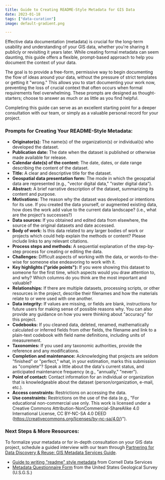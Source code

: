 ```yaml
---
title: Guide to Creating README-Style Metadata for GIS Data
date: 2023-01-18
tags: ["data-curation"]
image: default-gradient.png

---
```


<p>Effective data documentation (metadata) is crucial for the long-term usability and understanding of your GIS data, whether you&#39;re sharing it publicly or revisiting it years later. While creating formal metadata can seem daunting, this guide offers a flexible, prompt-based approach to help you document the context of your data.</p>

<p>The goal is to provide a free-form, permissive way to begin documenting the flow of ideas around your data, without the pressure of strict templates or getting it &quot;wrong.&quot; This allows you to start documenting your work now, preventing the loss of crucial context that often occurs when formal requirements feel overwhelming. These prompts are designed as thought-starters; choose to answer as much or as little as you find helpful.</p>

<p>Completing this guide can serve as an excellent starting point for a deeper consultation with our team, or simply as a valuable personal record for your project.</p>

<h3>Prompts for Creating Your README-Style Metadata:</h3>

<ul>
	<li><strong>Originator(s):</strong> The name(s) of the organization(s) or individual(s) who developed the dataset.</li>
	<li><strong>Publication date:</strong> The date when the dataset is published or otherwise made available for release.</li>
	<li><strong>Calendar date(s) of the content:</strong> The date, dates, or date range describing the content of the dataset.</li>
	<li><strong>Title:</strong> A clear and descriptive title for the dataset.</li>
	<li><strong>Geospatial data presentation form:</strong> The mode in which the geospatial data are represented (e.g., &quot;vector digital data,&quot; &quot;raster digital data&quot;).</li>
	<li><strong>Abstract:</strong> A brief narrative description of the dataset, summarizing its content and purpose.</li>
	<li><strong>Motivations:</strong> The reason why the dataset was developed or intentions for its use. If you created the data yourself, or augmented existing data, how does the work add value to the current data landscape? (i.e., what are the project&#39;s successes?)</li>
	<li><strong>Data sources:</strong> If you obtained and edited data from elsewhere, the source of the original datasets and date accessed.</li>
	<li><strong>Body of work:</strong> Is this data related to any larger bodies of work or projects which could help explain the methods or content? Please include links to any relevant citations.</li>
	<li><strong>Process steps and methods:</strong> A sequential explanation of the step-by-step process for creating or editing the data.</li>
	<li><strong>Challenges:</strong> Difficult aspects of working with the data, or words-to-the-wise for someone else endeavoring to work with it.</li>
	<li><strong>Key highlights (&quot;pride points&quot;):</strong> If you were showing this dataset to someone for the first time, which aspects would you draw attention to, and why? Which columns do you think are the most important and valuable?</li>
	<li><strong>Relationships:</strong> If there are multiple datasets, processing scripts, or other resources in the project, describe their filenames and how the materials relate to or were used with one another.</li>
	<li><strong>Data integrity:</strong> If values are missing, or fields are blank, instructions for future users for making sense of possible reasons why. You can also provide any guidance on how you were thinking about &quot;accuracy&quot; for this project.</li>
	<li><strong>Codebooks:</strong> If you cleaned data, deleted, renamed, mathematically calculated or inferred fields from other fields, the filename and link to a plain-text codebook with field name definitions, including units of measurement.</li>
	<li><strong>Taxonomies:</strong> If you used any taxonomic authorities, provide the reference and any modifications.</li>
	<li><strong>Completion and maintenance:</strong> Acknowledging that projects are seldom &quot;finished&quot; or &quot;perfect,&quot; what, in your estimation, marks this submission as &quot;complete&quot;? Speak a little about the data&#39;s current status, and anticipated maintenance frequency (e.g., &quot;annually,&quot; &quot;never&quot;).</li>
	<li><strong>Point of contact:</strong> Contact information for an individual or organization that is knowledgeable about the dataset (person/organization, e-mail, etc.).</li>
	<li><strong>Access constraints:</strong> Restrictions on accessing the data.</li>
	<li><strong>Use constraints:</strong> Restrictions on the use of the data (e.g., &quot;For educational non-commercial use only. This work is licensed under a Creative Commons Attribution-NonCommercial-ShareAlike 4.0 International License, CC BY-NC-SA 4.0 DEED (<a href="https://creativecommons.org/licenses/by-nc-sa/4.0/" target="_blank">https://creativecommons.org/licenses/by-nc-sa/4.0/</a>)&quot;).</li>
</ul>

<h3>Next Steps &amp; More Resources:</h3>

<p>To formalize your metadata or for in-depth consultation on your GIS data project, schedule a guided interview with our team through <a href="https://guides.library.harvard.edu/c.php?g=1477394&amp;p=11028580" target="_blank">Partnering for Data Discovery &amp; Reuse: GIS Metadata Services Guide</a>.</p>

<ul>
	<li><a href="https://guides.library.cornell.edu/data_management/readme" target="_blank">Guide to writing &quot;readme&quot; style metadata</a> from Cornell Data Services</li>
	<li><a href="https://www.usgs.gov/media/files/metadata-questionnaire-form" target="_blank">Metadata Questionnaire Form</a> from the United States Geological Survey (U.S.G.S.)</li>
</ul>
